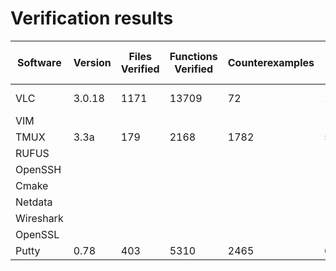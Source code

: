 # Verification results

| Software  | Version | Files Verified | Functions Verified | Counterexamples | Overall time | Peak Memory Usage |
|-----------|---------|----------------|--------------------|-----------------|--------------|-------------------|
| VLC       |  3.0.18 | 1171           | 13709              | 72                |   1033.79s         |  20.09 MB          |
| VIM       |         |                |                    |                 |              |                   |
| TMUX      |  3.3a   | 179            | 2168               | 1782                |  52218.45s       | 43.12MB            |
| RUFUS     |         |                |                    |                 |              |                   |
| OpenSSH   |         |                |                    |                 |              |                   |
| Cmake     |         |                |                    |                 |              |                   |
| Netdata   |         |                |                    |                 |              |                   |
| Wireshark |         |                |                    |                 |              |                   |
| OpenSSL   |         |                |                    |                 |              |                   |
| Putty     | 0.78    | 403            | 5310               | 2465            | 66210.32s    | 58.54MB           |
